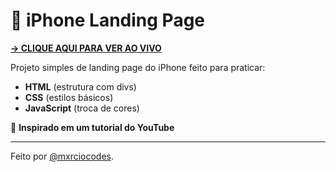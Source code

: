 # 📱 iPhone Landing Page  

[**→ CLIQUE AQUI PARA VER AO VIVO**](https://mxrciocodes.github.io/landing-page-iPhone/)  

Projeto simples de landing page do iPhone feito para praticar:  
- **HTML** (estrutura com divs)  
- **CSS** (estilos básicos)  
- **JavaScript** (troca de cores)  

🎥 **Inspirado em um tutorial do YouTube**  

---  

Feito por [@mxrciocodes](https://github.com/mxrciocodes).  